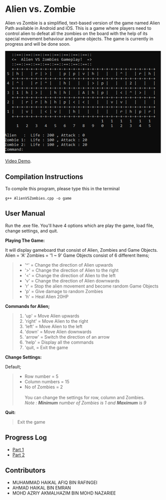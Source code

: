 # Alien vs. Zombie

Alien vs Zombie is a simplified, text-based version of the game named Alien Path available in Android and iOS. This is a game where players need to control alien to defeat all the zombies on the board with the help of its special movement behaviour and game objects. The game is currently in progress and will be done soon.

![Alien vs Zombie Gameplay](gameplay.png)

[Video Demo](https://youtu.be/eaBwKwTLEzQ).

## Compilation Instructions

To compile this program, please type this in the terminal

```
g++ AlienVSZombies.cpp -o game
```

## User Manual

Run the .exe file. You'll have 4 options which are play the game, load file, change settings, and quit.

__Playing The Game:__

It will display gameboard that consist of Alien, Zombies and Game Objects.
Alien = 'A'
Zombies = '1 ~ 9'
Game Objects consist of 6 different Items;
>- '^' = Change the direction of Alien upwards
>- '>' = Change the direction of Alien to the right
>- '<' = Change the direction of Alien to the left
>- 'v' = Change the direction of Alien downwards
>- 'r' = Stop the alien movement and become random Game Objects
>- 'p' = Give damage to random Zombies
>- 'h' = Heal Alien 20HP

__Commands for Alien;__

>1. 'up'    = Move Alien upwards
>2. 'right' = Move Alien to the right
>3. 'left'  = Move Alien to the left
>4. 'down'  = Move Alien downwards
>5. 'arrow' = Switch the direction of an arrow 
>6. 'help'  = Display all the commands
>7. 'quit,  = Exit the game 

__Change Settings:__

Default;
>- Row number     = 5
>- Column numbers = 15
>- No of Zombies  = 2 <br><br>
> You can change the settings for row, column and Zombies. <br>
> _Note : __Minimum__ number of Zombies is 1 and __Maximum__ is 9_

__Quit:__
> Exit the game
## Progress Log

- [Part 1](PART1.md)
- [Part 2](PART2.md)

## Contributors

- MUHAMMAD HAIKAL AFIQ BIN RAFINGEI
- AHMAD HAIKAL BIN EMRAN
- MOHD AZRIY AKMALHAZIM BIN MOHD NAZARIEE


